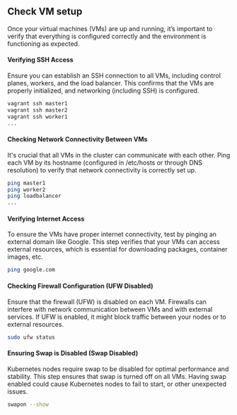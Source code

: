 ## Check VM setup

Once your virtual machines (VMs) are up and running, it’s important to verify that everything is configured correctly and the environment is functioning as expected. 

#### Verifying SSH Access

Ensure you can establish an SSH connection to all VMs, including control planes, workers, and the load balancer. This confirms that the VMs are properly initialized, and networking (including SSH) is configured.

```bash
vagrant ssh master1
vagrant ssh master2
vagrant ssh worker1
...
```

#### Checking Network Connectivity Between VMs

It's crucial that all VMs in the cluster can communicate with each other. Ping each VM by its hostname (configured in /etc/hosts or through DNS resolution) to verify that network connectivity is correctly set up.

```bash
ping master1
ping worker2
ping loadbalancer
...
```


#### Verifying Internet Access

To ensure the VMs have proper internet connectivity, test by pinging an external domain like Google. This step verifies that your VMs can access external resources, which is essential for downloading packages, container images, etc.

```bash
ping google.com
```

#### Checking Firewall Configuration (UFW Disabled)

Ensure that the firewall (UFW) is disabled on each VM. Firewalls can interfere with network communication between VMs and with external services. If UFW is enabled, it might block traffic between your nodes or to external resources.

```bash
sudo ufw status
```

#### Ensuring Swap is Disabled (Swap Disabled)

Kubernetes nodes require swap to be disabled for optimal performance and stability. This step ensures that swap is turned off on all VMs. Having swap enabled could cause Kubernetes nodes to fail to start, or other unexpected issues.

```bash
swapon --show
```